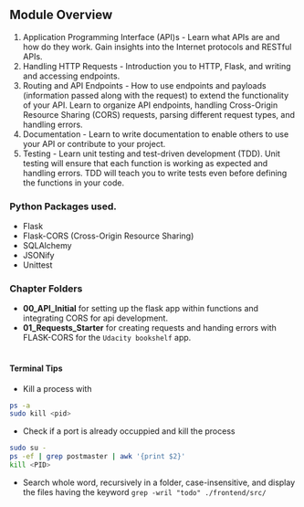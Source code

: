 ## Module Overview
1. Application Programming Interface (API)s - Learn what APIs are and how do they work. Gain insights into the Internet protocols and RESTful APIs.
2. Handling HTTP Requests - Introduction you to HTTP, Flask, and writing and accessing endpoints.
3. Routing and API Endpoints - How to use endpoints and payloads (information passed along with the request) to extend the functionality of your API. Learn to organize API endpoints, handling Cross-Origin Resource Sharing (CORS) requests, parsing different request types, and handling errors.
4. Documentation - Learn to write documentation to enable others to use your API or contribute to your project.
5. Testing - Learn unit testing and test-driven development (TDD). Unit testing will ensure that each function is working as expected and handling errors. TDD will teach you to write tests even before defining the functions in your code.

### Python Packages used.
- Flask
- Flask-CORS (Cross-Origin Resource Sharing)
- SQLAlchemy
- JSONify
- Unittest

### Chapter Folders
- **00_API_Initial** for setting up the flask app within functions and integrating CORS for api development.
- **01_Requests_Starter** for creating requests and handing errors with FLASK-CORS for the `Udacity bookshelf` app.
<br><br>

#### Terminal Tips
- Kill a process with 
```bash
ps -a
sudo kill <pid>
```
- Check if a port is already occuppied and kill the process
```bash
sudo su - 
ps -ef | grep postmaster | awk '{print $2}'
kill <PID> 
```
- Search whole word, recursively in a folder, case-insensitive, and display the files having the keyword `grep -wril "todo" ./frontend/src/`
